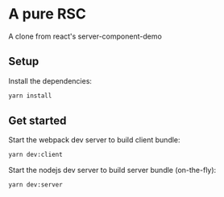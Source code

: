 # A pure RSC

A clone from react's server-component-demo

## Setup

Install the dependencies:

```bash
yarn install
```

## Get started

Start the webpack dev server to build client bundle:

```bash
yarn dev:client
```

Start the nodejs dev server to build server bundle (on-the-fly):
```bash
yarn dev:server
```
